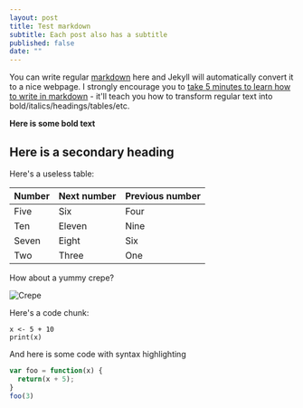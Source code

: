 ```yaml
---
layout: post
title: Test markdown
subtitle: Each post also has a subtitle
published: false
date: ""
---
```



You can write regular [markdown](http://markdowntutorial.com/) here and Jekyll will automatically convert it to a nice webpage.  I strongly encourage you to [take 5 minutes to learn how to write in markdown](http://markdowntutorial.com/) - it'll teach you how to transform regular text into bold/italics/headings/tables/etc.

**Here is some bold text**

## Here is a secondary heading

Here's a useless table:
 
| Number | Next number | Previous number |
| :------ |:--- | :--- |
| Five | Six | Four |
| Ten | Eleven | Nine |
| Seven | Eight | Six |
| Two | Three | One |
 

How about a yummy crepe?

![Crepe](http://lafenicegelato.com/wp-content/uploads/2014/09/crepes-with-chocolate.jpg)

Here's a code chunk:

~~~
x <- 5 + 10
print(x)
~~~

And here is some code with syntax highlighting

```javascript
var foo = function(x) {
  return(x + 5);
}
foo(3)
```
